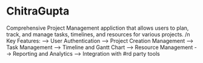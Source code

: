 # ChitraGupta
Comprehensive Project Management appliction that allows users to plan, track, and manage tasks, timelines, and resources for various projects.
/n
Key Features:
--> User Authentication
--> Project Creation Management
--> Task Management
--> Timeline and Gantt Chart
--> Resource Management
--> Reporting and Analytics
--> Integration with #rd party tools
